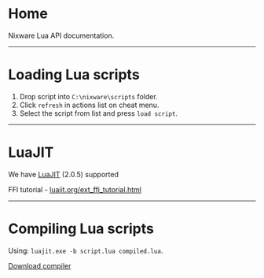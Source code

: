 # Home

Nixware Lua API documentation.

---

# Loading Lua scripts

1. Drop script into `C:\nixware\scripts` folder.
2. Click `refresh` in actions list on cheat menu.
3. Select the script from list and press `load script`.

---

# LuaJIT

We have [LuaJIT](https://luajit.org/) (2.0.5) supported

FFI tutorial - [luajit.org/ext_ffi_tutorial.html](https://luajit.org/ext_ffi_tutorial.html)

---

# Compiling Lua scripts

Using: `luajit.exe -b script.lua compiled.lua`.

[Download compiler](https://nixware.cc/attachments/211/)
